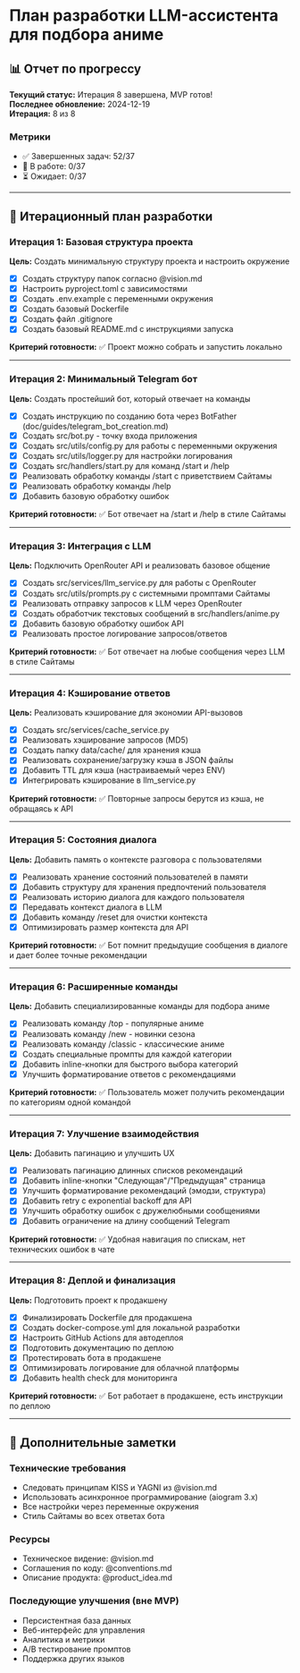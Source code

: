 # План разработки LLM-ассистента для подбора аниме

## 📊 Отчет по прогрессу

**Текущий статус:** Итерация 8 завершена, MVP готов!  
**Последнее обновление:** 2024-12-19  
**Итерация:** 8 из 8  

### Метрики
- ✅ Завершенных задач: 52/37
- 🔄 В работе: 0/37  
- ⏳ Ожидает: 0/37

---

## 🎯 Итерационный план разработки

### Итерация 1: Базовая структура проекта
**Цель:** Создать минимальную структуру проекта и настроить окружение

- [x] Создать структуру папок согласно @vision.md
- [x] Настроить pyproject.toml с зависимостями
- [x] Создать .env.example с переменными окружения
- [x] Создать базовый Dockerfile
- [x] Создать файл .gitignore
- [x] Создать базовый README.md с инструкциями запуска

**Критерий готовности:** ✅ Проект можно собрать и запустить локально

---

### Итерация 2: Минимальный Telegram бот
**Цель:** Создать простейший бот, который отвечает на команды

- [x] Создать инструкцию по созданию бота через BotFather (doc/guides/telegram_bot_creation.md)
- [x] Создать src/bot.py - точку входа приложения
- [x] Создать src/utils/config.py для работы с переменными окружения
- [x] Создать src/utils/logger.py для настройки логирования
- [x] Создать src/handlers/start.py для команд /start и /help
- [x] Реализовать обработку команды /start с приветствием Сайтамы
- [x] Реализовать обработку команды /help
- [x] Добавить базовую обработку ошибок

**Критерий готовности:** ✅ Бот отвечает на /start и /help в стиле Сайтамы

---

### Итерация 3: Интеграция с LLM
**Цель:** Подключить OpenRouter API и реализовать базовое общение

- [x] Создать src/services/llm_service.py для работы с OpenRouter
- [x] Создать src/utils/prompts.py с системными промптами Сайтамы
- [x] Реализовать отправку запросов к LLM через OpenRouter
- [x] Создать обработчик текстовых сообщений в src/handlers/anime.py
- [x] Добавить базовую обработку ошибок API
- [x] Реализовать простое логирование запросов/ответов

**Критерий готовности:** ✅ Бот отвечает на любые сообщения через LLM в стиле Сайтамы

---

### Итерация 4: Кэширование ответов
**Цель:** Реализовать кэширование для экономии API-вызовов

- [x] Создать src/services/cache_service.py
- [x] Реализовать хэширование запросов (MD5)
- [x] Создать папку data/cache/ для хранения кэша
- [x] Реализовать сохранение/загрузку кэша в JSON файлы
- [x] Добавить TTL для кэша (настраиваемый через ENV)
- [x] Интегрировать кэширование в llm_service.py

**Критерий готовности:** ✅ Повторные запросы берутся из кэша, не обращаясь к API

---

### Итерация 5: Состояния диалога
**Цель:** Добавить память о контексте разговора с пользователями

- [x] Реализовать хранение состояний пользователей в памяти
- [x] Добавить структуру для хранения предпочтений пользователя
- [x] Реализовать историю диалога для каждого пользователя
- [x] Передавать контекст диалога в LLM
- [x] Добавить команду /reset для очистки контекста
- [x] Оптимизировать размер контекста для API

**Критерий готовности:** ✅ Бот помнит предыдущие сообщения в диалоге и дает более точные рекомендации

---

### Итерация 6: Расширенные команды
**Цель:** Добавить специализированные команды для подбора аниме

- [x] Реализовать команду /top - популярные аниме
- [x] Реализовать команду /new - новинки сезона
- [x] Реализовать команду /classic - классические аниме
- [x] Создать специальные промпты для каждой категории
- [x] Добавить inline-кнопки для быстрого выбора категорий
- [x] Улучшить форматирование ответов с рекомендациями

**Критерий готовности:** ✅ Пользователь может получить рекомендации по категориям одной командой

---

### Итерация 7: Улучшение взаимодействия
**Цель:** Добавить пагинацию и улучшить UX

- [x] Реализовать пагинацию длинных списков рекомендаций
- [x] Добавить inline-кнопки "Следующая"/"Предыдущая" страница
- [x] Улучшить форматирование рекомендаций (эмодзи, структура)
- [x] Добавить retry с exponential backoff для API
- [x] Улучшить обработку ошибок с дружелюбными сообщениями
- [x] Добавить ограничение на длину сообщений Telegram

**Критерий готовности:** ✅ Удобная навигация по спискам, нет технических ошибок в чате

---

### Итерация 8: Деплой и финализация
**Цель:** Подготовить проект к продакшену

- [x] Финализировать Dockerfile для продакшена
- [x] Создать docker-compose.yml для локальной разработки
- [x] Настроить GitHub Actions для автодеплоя
- [x] Подготовить документацию по деплою
- [x] Протестировать бота в продакшене
- [x] Оптимизировать логирование для облачной платформы
- [x] Добавить health check для мониторинга

**Критерий готовности:** ✅ Бот работает в продакшене, есть инструкции по деплою

---

## 📝 Дополнительные заметки

### Технические требования
- Следовать принципам KISS и YAGNI из @vision.md
- Использовать асинхронное программирование (aiogram 3.x)
- Все настройки через переменные окружения
- Стиль Сайтамы во всех ответах бота

### Ресурсы
- Техническое видение: @vision.md
- Соглашения по коду: @conventions.md
- Описание продукта: @product_idea.md

### Последующие улучшения (вне MVP)
- Персистентная база данных
- Веб-интерфейс для управления
- Аналитика и метрики
- A/B тестирование промптов
- Поддержка других языков
